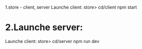 1.store - client, server
Launche client: store> cd/client npm start
# 2.Launche server: 
 Launche client: store> cd/server npm run dev
